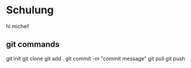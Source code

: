 # Schulung

hi michel!

## git commands

git init
git clone
git add .
git commit -m "commit message"
git pull
git push
